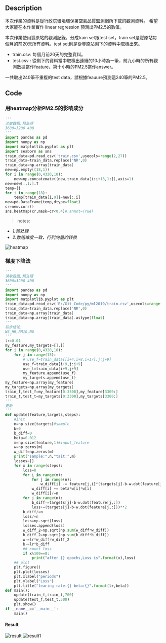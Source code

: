 ## Description
本次作業的資料是從行政院環境環保署空氣品質監測網所下載的觀測資料。
希望大家能在本作業實作 linear regression 預測出PM2.5的數值。

本次作業使用豐原站的觀測記錄，分成train set跟test set，train set是豐原站每個月的前20天所有資料。test set則是從豐原站剩下的資料中取樣出來。

- train.csv: 每個月前20天的完整資料。
- test.csv : 從剩下的資料當中取樣出連續的10小時為一筆，前九小時的所有觀測數據當作feature，第十小時的PM2.5當作answer。

一共取出240筆不重複的test data，請根據feauure預測這240筆的PM2.5。
## Code
### 用heatmap分析PM2.5的影响成分
```py
'''
读取数据,预处理
3600=3200 400
'''
import pandas as pd
import numpy as np
import matplotlib.pyplot as plt
import seaborn as sns
train_data=pd.read_csv('train.csv',usecols=range(2,27))
train_data=train_data.replace('NR',0)
train_data=np.array(train_data)
new=np.empty((18,1))
for i in range(0,4320,18):
    new=np.concatenate((new,train_data[i:i+18,1:]),axis=1)
new=new[:,1:].T
temp={}
for i in range(18):
    temp[train_data[i,0]]=new[:,i]
new=pd.DataFrame(temp,dtype=float)
cr=new.corr()
sns.heatmap(cr,mask=cr<0.4)#,annot=True)
```
>notes:

- *1.预处理*
- *2.数组维度一致，行列向量的转换*

![heatmap](https://s2.ax1x.com/2020/02/20/3Z5ZDJ.jpg)
### 梯度下降法
```py
'''
读取数据,预处理
3600=3200 400
'''
import pandas as pd
import numpy as np
import matplotlib.pyplot as plt
train_data=pd.read_csv('E:/Git_Code/py/ml2019/train.csv',usecols=range(3,27))
train_data=train_data.replace('NR',0)
train_data=np.array(train_data)
train_data=np.array(train_data).astype(float)
'''
初步结论:
WS_HR,PM10,NO
'''
lr=0.01
my_feature,my_targets=[],[]
for i in range(0,4320,18):
    for j in range(15):
        # use_f=train_data[[i+4,i+8,i+17],j:j+9]
        use_f=train_data[i+9,j:j+9]
        use_t=train_data[i+9,j+9]
        my_feature.append(use_f)
        my_targets.append(use_t)
my_feature=np.array(my_feature)
my_targets=np.array(my_targets)
train_f,test_f=my_feature[0:3300],my_feature[3300:]
train_t,test_t=my_targets[0:3300],my_targets[3300:]
'''
更新
'''
def update(feature,targets,steps):
    #init
    n=np.size(targets)#sample
    b=0
    b_diff=0
    beta=0.012
    m=np.size(feature,1)#input_feature
    w=np.zeros(m)
    w_diff=np.zeros(m)
    print("sample:",n,"tait:",m)
    losses=[]
    for x in range(steps):
        loss=0
        for i in range(m):
            for j in range(n):
                w_diff[i] -= feature[j,i]*(targets[j]-b-w.dot(feature[j,:]))
            w_diff[i] += beta*w[i]*w[i]
            w_diff[i]/=n
        for j in range(n):
            b_diff-=targets[j]-b-w.dot(feature[j,:])
            loss+=(targets[j]-b-w.dot(feature[j,:]))**2
        b_diff/=n
        loss/=n
        loss=np.sqrt(loss)
        losses.append(loss)
        w_diff_2=np.sqrt(np.sum(w_diff*w_diff))
        b_diff_2=np.sqrt(np.sum(b_diff*b_diff))
        w-=lr*w_diff/w_diff_2
        b-=lr*b_diff
        ## count loss
        if x%100==0:
            print("after {} epochs,Loss is".format(x),loss)
    ## plot
    plt.figure()
    plt.plot(losses)
    plt.xlabel("periods")
    plt.ylabel("Loss")
    plt.title("learing rate:{} beta:{}".format(lr,beta))
def main():
    update(train_f,train_t,700)
    update(test_f,test_t,500)
    plt.show()
if __name__=='__main__':   
    main()
```
#### Result

![result](https://s2.ax1x.com/2020/02/20/3e656A.jpg)
![result1](https://s2.ax1x.com/2020/02/20/3ecUBt.png)
